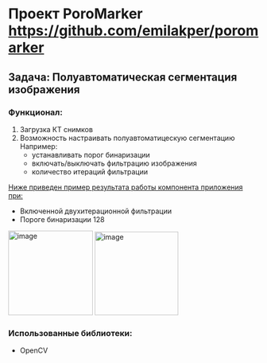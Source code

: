# Проект PoroMarker https://github.com/emilakper/poromarker
## Задача:  Полуавтоматическая сегментация изображения
### Функционал:
1. Загрузка КТ снимков
2. Возможность настраивать полуавтоматицескую сегментацию <br/>
   Например:
   * устанавливать порог бинаризации
   * включать/выключать фильтрацию изображения
   * количество итераций фильтрации
     
<ins>Ниже приведен пример результата работы компонента приложения при:<ins/>
* Включенной двухитерационной фильтрации
* Пороге бинаризации 128
   
<img width="170" alt="image" src="https://github.com/s4salo/misis2023f-22-04-gavrilyuk-a-v/assets/127080534/f5c22634-cf1d-4876-a8c2-b5c7fa7592a5"> <img width="168" alt="image" src="https://github.com/s4salo/misis2023f-22-04-gavrilyuk-a-v/assets/127080534/815cdb4d-558a-4d40-b584-2fcb40bfa970">

### Использованные библиотеки:
* OpenCV

   

      



   

